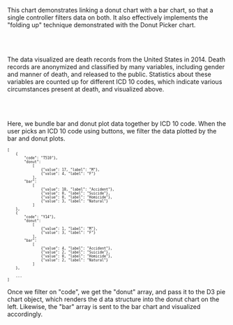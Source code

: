 This chart demonstrates linking a donut chart with a bar chart, 
so that a single controller filters data on both. 
It also effectively implements the "folding up" technique
demonstrated with the Donut Picker chart.

<br />
<br />

The data visualized are death records from the United States in 2014. 
Death records are anonymized and classified by many variables, 
including gender and manner of death, and released to the public.
Statistics about these variables are counted up for different ICD 10 codes,
which indicate various circumstances present at death, and visualized above.

<br/>
<br/>

Here, we bundle bar and donut plot data together by ICD 10 code.
When the user picks an ICD 10 code using buttons, we filter the data
plotted by the bar and donut plots.

<pre style="font-size: 8px;">
[
    {
        "code": "T510"},
        "donut": 
            [
                {"value": 17, "label": "M"}, 
                {"value": 4, "label": "F"}
            ],
        "bar": 
            [
                {"value": 10, "label": "Accident"}, 
                {"value": 0, "label": "Suicide"},
                {"value": 0, "label": "Homicide"},
                {"value": 3, "label": "Natural"}
            ]
    },
    {
        "code": "Y14"},
        "donut": 
            [
                {"value": 1, "label": "M"}, 
                {"value": 3, "label": "F"}
            ],
        "bar": 
            [
                {"value": 4, "label": "Accident"}, 
                {"value": 2, "label": "Suicide"},
                {"value": 0, "label": "Homicide"},
                {"value": 2, "label": "Natural"}
            ]
    },
    
    ...
]
</pre>

Once we filter on "code", we get the "donut" array, and pass it to the D3 pie chart object,
which renders the d ata structure into the donut chart on the left. Likewise, the "bar" array
is sent to the bar chart and visualized accordingly.
